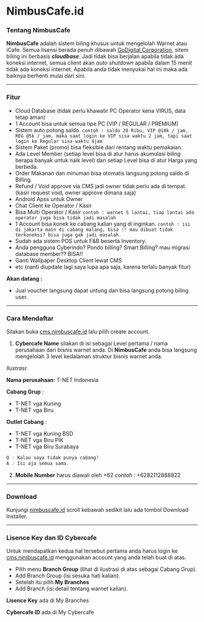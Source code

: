 # NimbusCafe.id

### Tentang NimbusCafe
**NimbusCafe** adalah sistem biling khusus untuk mengelolah Warnet atau iCafe.
Semua lisensi berada penuh dibawah [GoDigital Corporation](https://www.linkedin.com/company/godigital-corporation/ "GoDigital Corporation"), sitem biling ini berbasis ***cloudbase***. Jadi tidak bisa berjalan apabila tidak ada koneksi internet, semua client akan *auto shutdown* apabila dalam 15 menit tidak ada koneksi internet. Apabila anda tidak menyukai hal ini maka ada baiknya berhenti mulai dari sini.

------------

### Fitur

- Cloud Database (tidak perlu khawatir PC Operator kena VIRUS, data tetap aman)
- 1 Account bisa untuk semua tipe PC (VIP / REGULAR / PREMIUM) 
- Sistem auto potong saldo. `contoh : saldo 20 Ribu, VIP @10k / jam, REG @5k / jam. maka saat login ke VIP sisa waktu 2 jam, tapi saat login ke Regular sisa waktu 4jam`
- Sistem Paket (promo) bisa fleksible dari rentang waktu pemakaian.
- Ada Level Member (setiap level bisa di atur harus akumulasi biling berapa banyak untuk naik level) dan setiap Level bisa di atur Harga yang berbeda.
- Order Makanan dan minuman bisa otomatis langsung potong saldo di Billing.
- Refund / Void approve via CMS jadi owner tidak perlu ada di tempat. (kasir request void, owner approve dimana saja)
- Android Apss untuk Owner
- Chat Client ke Operator / Kasir
- Bisa Multi Operator / Kasir `contoh : warnet 5 lantai, tiap lantai ada operator juga bisa tidak jadi masalah`
- 1 Account bisa konek ke cabang kalian yang di inginkan. `contoh : isi di jakarta main di cabang malang, bisa !! mau dibuat tidak terkoneksi? bisa juga gak jadi masalah.`
- Sudah ada sistem POS untuk F&B beserta Inventory.
- Anda pengguna Cyberindo? Pondo billing? Smart Billing? mau migrasi database member?? BISA!!
- Ganti Wallpaper Desktop Client lewat CMS
- etc (nanti diupdate lagi saya lupa apa saja, karena terlalu banyak fitur)

**Akan datang :**
- Jual voucher langsung dapat untung dan bisa langsung potong biling user.

------------

### Cara Mendaftar

Silakan buka [cms.nimbuscafe.id](https://cms.nimbuscafe.id "cms.nimbuscafe.id") lalu pilih create account. 
1. **Cybercafe Name** silakan di isi sebagai Level pertama / nama perusahaan dari bisnis warnet anda. Di **NimbusCafe** anda bisa langsung mengelolah 3 level kedalaman struktur bisnis warnet anda.

 *Ilustrasi*:

**Nama perusahaan**: T-NET Indonesia

**Cabang Grup** : 

- T-NET vga Kuning
- T-NET vga Biru

**Outlet Cabang** :

- T-NET vga Kuning BSD
- T-NET vga Biru PIK
- T-NET vga Biru Surabaya

```c
Q : Kalau saya tidak punya cabang? 
A : Isi aja semua sama.
```

2. **Mobile Number** harus diawali oleh +62 *contoh* : +6282112888822

------------

### Download
Kunjungi [nimbuscafe.id](https://nimbuscafe.id "nimbuscafe.id") scroll kebawah sedikit lalu ada tombol Download Installer.

------------

### Lisence Key dan ID Cybercafe
Untuk mendapatkan kedua hal tersebut pertama anda harus login ke [cms.nimbuscafe.id](https://cms.nimbuscafe.id "cms.nimbuscafe.id") menggunakan account yang anda telah buat di atas.

- Pilih menu **Branch Group** (lihat di ilustrasi di atas sebagai Cabang Grup).
- Add Branch Group (isi sesuka hati kalian).
- Setelah itu pilih **My Branches**
- Add Branch (isi detail tentang warnet kalian).

**Lisence Key** ada di My Branches

**Cybercafe ID** ada di My Cybercafe
